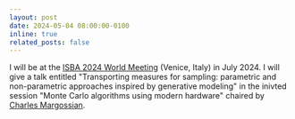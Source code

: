 ```yaml
---
layout: post
date: 2024-05-04 08:00:00-0100
inline: true
related_posts: false
---
```


I will be at the [ISBA 2024 World Meeting](https://www.unive.it/web/en/2208/home) (Venice, Italy) in July 2024. I will give a talk entitled "Transporting measures
for sampling: parametric and non-parametric approaches inspired by generative modeling" in the inivted session "Monte Carlo algorithms using modern hardware" chaired by [Charles Margossian](https://charlesm93.github.io/).


